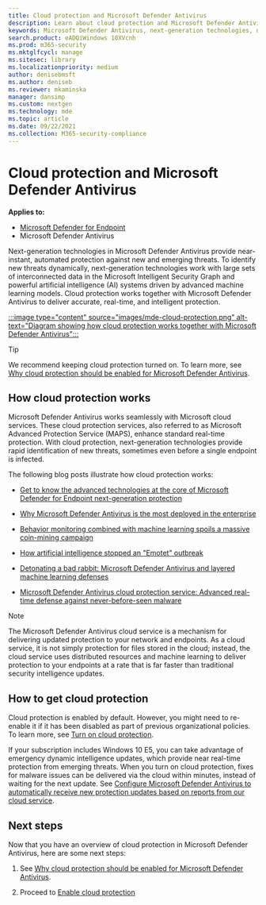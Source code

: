 ```yaml
---
title: Cloud protection and Microsoft Defender Antivirus
description: Learn about cloud protection and Microsoft Defender Antivirus
keywords: Microsoft Defender Antivirus, next-generation technologies, next-generation av, machine learning, antimalware, security, defender, cloud, cloud protection
search.product: eADQiWindows 10XVcnh
ms.prod: m365-security
ms.mktglfcycl: manage
ms.sitesec: library
ms.localizationpriority: medium
author: denisebmsft
ms.author: deniseb
ms.reviewer: mkaminska
manager: dansimp
ms.custom: nextgen
ms.technology: mde
ms.topic: article
ms.date: 09/22/2021
ms.collection: M365-security-compliance
---
```


# Cloud protection and Microsoft Defender Antivirus

**Applies to:**

- [Microsoft Defender for Endpoint](/microsoft-365/security/defender-endpoint/)
- Microsoft Defender Antivirus

Next-generation technologies in Microsoft Defender Antivirus provide near-instant, automated protection against new and emerging threats. To identify new threats dynamically, next-generation technologies work with large sets of interconnected data in the Microsoft Intelligent Security Graph and powerful artificial intelligence (AI) systems driven by advanced machine learning models. Cloud protection works together with Microsoft Defender Antivirus to deliver accurate, real-time, and intelligent protection. 

[:::image type="content" source="images/mde-cloud-protection.png" alt-text="Diagram showing how cloud protection works together with Microsoft Defender Antivirus":::](enable-cloud-protection-microsoft-defender-antivirus.md)

> [!TIP]
> We recommend keeping cloud protection turned on. To learn more, see [Why cloud protection should be enabled for Microsoft Defender Antivirus](why-cloud-protection-should-be-on-mdav.md). 

## How cloud protection works

Microsoft Defender Antivirus works seamlessly with Microsoft cloud services. These cloud protection services, also referred to as Microsoft Advanced Protection Service (MAPS), enhance standard real-time protection. With cloud protection, next-generation technologies provide rapid identification of new threats, sometimes even before a single endpoint is infected. 

The following blog posts illustrate how cloud protection works:

- [Get to know the advanced technologies at the core of Microsoft Defender for Endpoint next-generation protection](https://www.microsoft.com/security/blog/2019/06/24/inside-out-get-to-know-the-advanced-technologies-at-the-core-of-microsoft-defender-atp-next-generation-protection/)

- [Why Microsoft Defender Antivirus is the most deployed in the enterprise](https://www.microsoft.com/security/blog/2018/03/22/why-windows-defender-antivirus-is-the-most-deployed-in-the-enterprise) 

- [Behavior monitoring combined with machine learning spoils a massive coin-mining campaign](https://www.microsoft.com/security/blog/2018/03/07/behavior-monitoring-combined-with-machine-learning-spoils-a-massive-dofoil-coin-mining-campaign)

- [How artificial intelligence stopped an "Emotet" outbreak](https://www.microsoft.com/security/blog/2018/02/14/how-artificial-intelligence-stopped-an-emotet-outbreak)

- [Detonating a bad rabbit: Microsoft Defender Antivirus and layered machine learning defenses](https://www.microsoft.com/security/blog/2017/12/11/detonating-a-bad-rabbit-windows-defender-antivirus-and-layered-machine-learning-defenses)

- [Microsoft Defender Antivirus cloud protection service: Advanced real-time defense against never-before-seen malware](https://www.microsoft.com/security/blog/2017/07/18/windows-defender-antivirus-cloud-protection-service-advanced-real-time-defense-against-never-before-seen-malware) 


> [!NOTE]
> The Microsoft Defender Antivirus cloud service is a mechanism for delivering updated protection to your network and endpoints. As a cloud service, it is not simply protection for files stored in the cloud; instead, the cloud service uses distributed resources and machine learning to deliver protection to your endpoints at a rate that is far faster than traditional security intelligence updates.

## How to get cloud protection 

Cloud protection is enabled by default. However, you might need to re-enable it if it has been disabled as part of previous organizational policies. To learn more, see [Turn on cloud protection](enable-cloud-protection-microsoft-defender-antivirus.md).

If your subscription includes Windows 10 E5, you can take advantage of emergency dynamic intelligence updates, which provide near real-time protection from emerging threats. When you turn on cloud protection, fixes for malware issues can be delivered via the cloud within minutes, instead of waiting for the next update. See [Configure Microsoft Defender Antivirus to automatically receive new protection updates based on reports from our cloud service](manage-event-based-updates-microsoft-defender-antivirus.md#cloud-report-updates).

## Next steps

Now that you have an overview of cloud protection in Microsoft Defender Antivirus, here are some next steps:

1. See [Why cloud protection should be enabled for Microsoft Defender Antivirus](why-cloud-protection-should-be-on-mdav.md).

2. Proceed to [Enable cloud protection](enable-cloud-protection-microsoft-defender-antivirus.md)